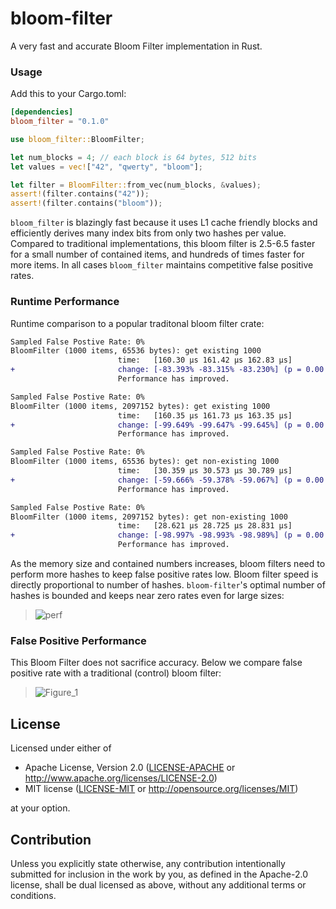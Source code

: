 # bloom-filter
A very fast and accurate Bloom Filter implementation in Rust.


### Usage

Add this to your Cargo.toml:

```toml
[dependencies]
bloom_filter = "0.1.0"
```

```rust
use bloom_filter::BloomFilter;

let num_blocks = 4; // each block is 64 bytes, 512 bits
let values = vec!["42", "qwerty", "bloom"];

let filter = BloomFilter::from_vec(num_blocks, &values);
assert!(filter.contains("42"));
assert!(filter.contains("bloom"));
```

`bloom_filter` is blazingly fast because it uses L1 cache friendly blocks and efficiently derives many index bits from only two hashes per value. Compared to traditional implementations, this bloom filter is 2.5-6.5 faster for a small number of contained items, and hundreds of times faster for more items. In all cases `bloom_filter` maintains competitive false positive rates.

### Runtime Performance

Runtime comparison to a popular traditonal bloom filter crate:
```diff
Sampled False Postive Rate: 0%
BloomFilter (1000 items, 65536 bytes): get existing 1000
                        time:   [160.30 µs 161.42 µs 162.83 µs]
+                       change: [-83.393% -83.315% -83.230%] (p = 0.00 < 0.05)
                        Performance has improved.

Sampled False Postive Rate: 0%
BloomFilter (1000 items, 2097152 bytes): get existing 1000
                        time:   [160.35 µs 161.73 µs 163.35 µs]
+                       change: [-99.649% -99.647% -99.645%] (p = 0.00 < 0.05)
                        Performance has improved.

Sampled False Postive Rate: 0%
BloomFilter (1000 items, 65536 bytes): get non-existing 1000
                        time:   [30.359 µs 30.573 µs 30.789 µs]
+                       change: [-59.666% -59.378% -59.067%] (p = 0.00 < 0.05)
                        Performance has improved.

Sampled False Postive Rate: 0%
BloomFilter (1000 items, 2097152 bytes): get non-existing 1000
                        time:   [28.621 µs 28.725 µs 28.831 µs]
+                       change: [-98.997% -98.993% -98.989%] (p = 0.00 < 0.05)
                        Performance has improved.
```
As the memory size and contained numbers increases, bloom filters need to perform more hashes to keep false positive rates low. Bloom filter speed is directly proportional to number of hashes. `bloom-filter`'s optimal number of hashes is bounded and keeps near zero rates even for large sizes:
> ![perf](https://github.com/thomaspendock/bloom-filter/assets/45644087/915a9276-47bd-431c-9e60-5b29f6a64c2f)



### False Positive Performance

This Bloom Filter does not sacrifice accuracy. Below we compare false positive rate with a traditional (control) bloom filter:
> ![Figure_1](https://github.com/thomaspendock/bloom-filter/assets/45644087/45bdd45e-1993-46d7-ad29-d0f13c2e729b)


## License

Licensed under either of

 * Apache License, Version 2.0
   ([LICENSE-APACHE](LICENSE-APACHE) or http://www.apache.org/licenses/LICENSE-2.0)
 * MIT license
   ([LICENSE-MIT](LICENSE-MIT) or http://opensource.org/licenses/MIT)

at your option.

## Contribution

Unless you explicitly state otherwise, any contribution intentionally submitted
for inclusion in the work by you, as defined in the Apache-2.0 license, shall be
dual licensed as above, without any additional terms or conditions.

